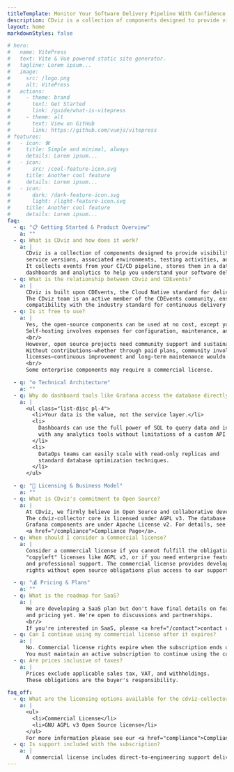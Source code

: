 ```yaml
---
titleTemplate: Monitor Your Software Delivery Pipeline With Confidence - CDviz
description: CDviz is a collection of components designed to provide visibility into deployed service versions, associated environments, testing activities, and related information.
layout: home
markdownStyles: false

# hero:
#   name: VitePress
#   text: Vite & Vue powered static site generator.
#   tagline: Lorem ipsum...
#   image:
#     src: /logo.png
#     alt: VitePress
#   actions:
#     - theme: brand
#       text: Get Started
#       link: /guide/what-is-vitepress
#     - theme: alt
#       text: View on GitHub
#       link: https://github.com/vuejs/vitepress
# features:
#   - icon: 🛠️
#     title: Simple and minimal, always
#     details: Lorem ipsum...
#   - icon:
#       src: /cool-feature-icon.svg
#     title: Another cool feature
#     details: Lorem ipsum...
#   - icon:
#       dark: /dark-feature-icon.svg
#       light: /light-feature-icon.svg
#     title: Another cool feature
#     details: Lorem ipsum...
faq:
  - q: "📋 Getting Started & Product Overview"
    a: ""
  - q: What is CDviz and how does it work?
    a: |
      CDviz is a collection of components designed to provide visibility into deployed
      service versions, associated environments, testing activities, and related information.
      It collects events from your CI/CD pipeline, stores them in a database, and provides
      dashboards and analytics to help you understand your software delivery process.
  - q: What is the relationship between CDviz and CDEvents?
    a: |
      CDviz is built upon CDEvents, the Cloud Native standard for delivery events.
      The CDviz team is an active member of the CDEvents community, ensuring
      compatibility with the industry standard for continuous delivery event data.
  - q: Is it free to use?
    a: |
      Yes, the open-source components can be used at no cost, except your time.
      Self-hosting involves expenses for configuration, maintenance, and infrastructure support.
      <br/>
      However, open source projects need community support and sustainable funding to thrive.
      Without contributions—whether through paid plans, community involvement, or enterprise
      licenses—continuous improvement and long-term maintenance wouldn't be possible.
      <br/>
      Some enterprise components may require a commercial license.

  - q: "⚙️ Technical Architecture"
    a: ""
  - q: Why do dashboard tools like Grafana access the database directly instead of through an API?
    a: |
      <ul class="list-disc pl-4">
        <li>Your data is the value, not the service layer.</li>
        <li>
          Dashboards can use the full power of SQL to query data and integrate
          with any analytics tools without limitations of a custom API.
        </li>
        <li>
          DataOps teams can easily scale with read-only replicas and
          standard database optimization techniques.
        </li>
      </ul>

  - q: "📄 Licensing & Business Model"
    a: ""
  - q: What is CDviz's commitment to Open Source?
    a: |
      At CDviz, we firmly believe in Open Source and collaborative development.
      The cdviz-collector core is licensed under AGPL v3. The database and
      Grafana components are under Apache License v2. For details, see our
      <a href="/compliance">Compliance Page</a>.
  - q: When should I consider a Commercial license?
    a: |
      Consider a commercial license if you cannot fulfill the obligations of
      "copyleft" licenses like AGPL v3, or if you need enterprise features
      and professional support. The commercial license provides development
      rights without open source obligations plus access to our support services.

  - q: "💰 Pricing & Plans"
    a: ""
  - q: What is the roadmap for SaaS?
    a: |
      We are developing a SaaS plan but don't have final details on features
      and pricing yet. We're open to discussions and partnerships.
      <br/>
      If you're interested in SaaS, please <a href="/contact">contact us</a>.
  - q: Can I continue using my commercial license after it expires?
    a: |
      No. Commercial license rights expire when the subscription ends or is canceled.
      You must maintain an active subscription to continue using the commercial license.
  - q: Are prices inclusive of taxes?
    a: |
      Prices exclude applicable sales tax, VAT, and withholdings.
      These obligations are the buyer's responsibility.

faq_off:
  - q: What are the licensing options available for the cdviz-collector ?
    a: |
      <ul>
        <li>Commercial License</li>
        <li>GNU AGPL v3 Open Source license</li>
      </ul>
      For more information please see our <a href="compliance">Compliance Page</a>.
  - q: Is support included with the subscription?
    a: |
      A commercial license includes direct-to-engineering support delivered through ???TBD???.
---
```


<script setup>
import LandingPage from '../components/LandingPage.vue'
</script>

<LandingPage />

